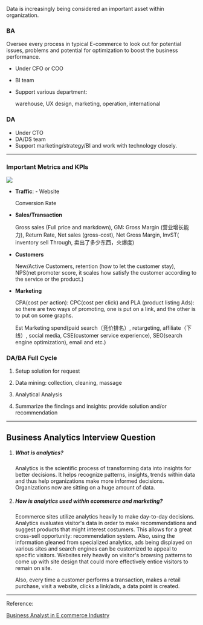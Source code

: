 Data is increasingly being considered an important asset within organization.

### BA

Oversee every process in typical E-commerce to look out for potential issues, problems and potential for optimization to boost the business performance.

- Under CFO or COO

- BI team

- Support various department:

  warehouse, UX design, marketing, operation, international 

### DA

- Under CTO
- DA/DS team
- Support marketing/strategy/BI and work with technology closely.

---

### Important Metrics and KPIs

![](https://raw.githubusercontent.com/FFFlora/data-science-notes/master/archived-pics/workshop/ba.png)

- **Traffic**: - Website

  Conversion Rate 

- **Sales/Transaction**

  Gross sales (Full price and markdown), GM: Gross Margin (营业增长能力), Return Rate, Net sales (gross-cost), Net Gross Margin, InvST( inventory sell Through, 卖出了多少东西，火爆度)

- **Customers**

  New/Active Customers, retention (how to let the customer stay), NPS(net promoter score, it scales how satisfy the customer according to the service or the product.)

- **Marketing**

  CPA(cost per action): CPC(cost per click) and PLA (product listing Ads): so there are two ways of promoting, one is put on a link, and the other is to put on some graphs.

  Est Marketing spend(paid search（竞价排名）, retargeting, affiliate（下线）, social media, CSE(customer service experience), SEO(search engine optimization), email and  etc.)



### DA/BA Full Cycle

1. Setup solution for request

2. Data mining: collection, cleaning, massage

3. Analytical Analysis

4. Summarize the findings and insights: provide solution and/or recommendation

   



---

## Business Analytics Interview Question

1. ##### What is analytics?

   Analytics is the scientific process of transforming data into insights for better decisions. It helps recognize patterns, insights, trends within data and thus help organizations make more informed decisions. Organizations now are sitting on a huge amount of data. 

2. ##### How is analytics used within ecommerce and marketing?

   Ecommerce sites utilize analytics heavily to make day-to-day decisions. Analytics evaluates visitor's data in order to make recommendations and suggest products that might interest costumers. This allows for a great cross-sell opportunity: recommendation system. Also, using the information gleaned from specialized analytics, ads being displayed on various sites and search engines can be customized to appeal to specific visitors. Websites rely heavily on visitor's browsing patterns to come up with site design that could more effectively entice visitors to remain on site. 

   Also, every time a customer performs a transaction, makes a retail purchase, visit a website, clicks a link/ads, a data point is created. 

---

Reference:

[Business Analyst in E commerce Industry](https://www.youtube.com/watch?v=buugn8PR3lY)

